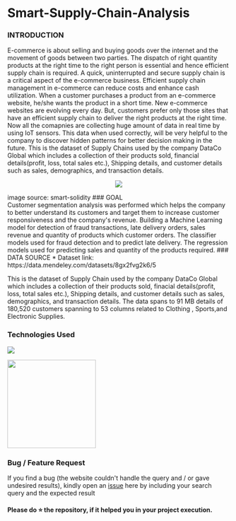 # Smart-Supply-Chain-Analysis

### INTRODUCTION
E-commerce is about selling and buying goods over the internet and the movement of goods between two parties. The dispatch of right quantity products at the right time to the right person is essential and hence efficient supply chain is required. A quick, uninterrupted and secure supply chain is a critical aspect of the e-commerce business. Efficient supply chain management in e-commerce can reduce costs and enhance cash utilization. When a customer purchases a product from an e-commerce website, he/she wants the product in a short time. New e-commerce websites are evolving every day. But, customers prefer only those sites that have an efficient supply chain to deliver the right products at the right time. Now all the comapnies are collecting huge amount of data in real time by using IoT sensors. This data when used correctly, will be very helpful to the company to discover hidden patterns for better decision making in the future. This is the dataset of Supply Chains used by the company DataCo Global which includes a collection of their products sold, financial details(profit, loss, total sales etc.), Shipping details, and customer details such as sales, demographics, and transaction details.<br>
<p align="center">
  <img src="https://user-images.githubusercontent.com/37765359/108836208-94930600-75f6-11eb-9570-bc93d6fb0c34.png"/>
</p>
image source: smart-solidity                 
### GOAL <br>
Customer segmentation analysis was performed which helps the company to better understand its customers and target them to increase customer responsiveness and the company's revenue.
Building a Machine Learning model for detection of fraud transactions, late delivery orders, sales revenue and quantity of products which customer orders.
The classifier models used for fraud detection and to predict late delivery.
The regression models used for predicting sales and quantity of the products required. 
### DATA SOURCE
* Dataset link: https://data.mendeley.com/datasets/8gx2fvg2k6/5 
<p>This is the dataset of Supply Chain used by the company DataCo Global which includes a collection of their products sold, finacial details(profit, loss, total sales etc.), Shipping details, and customer details such as sales, demographics, and transaction details. The data spans to 91 MB details of 180,520 customers spanning to 53 columns related to Clothing , Sports,and Electronic Supplies.</p>

### Technologies Used <br>

![](https://forthebadge.com/images/badges/made-with-python.svg)

[<img target="_blank" src="https://scikit-learn.org/stable/_static/scikit-learn-logo-small.png" width=200>](https://scikit-learn.org/stable/) 

### Bug / Feature Request

If you find a bug (the website couldn't handle the query and / or gave undesired results), kindly open an [issue](https://github.com/santhoshreddy39/Flight-Price-Prediction-/issues) here by including your search query and the expected result

#### Please do ⭐ the repository, if it helped you in your project execution.

  
